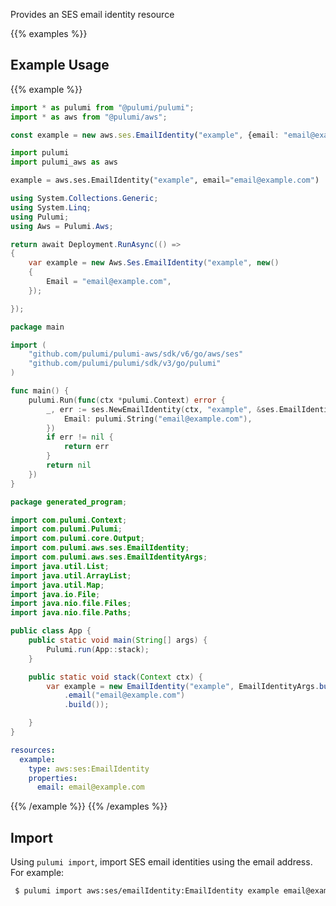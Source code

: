 Provides an SES email identity resource

{{% examples %}}
## Example Usage
{{% example %}}

```typescript
import * as pulumi from "@pulumi/pulumi";
import * as aws from "@pulumi/aws";

const example = new aws.ses.EmailIdentity("example", {email: "email@example.com"});
```
```python
import pulumi
import pulumi_aws as aws

example = aws.ses.EmailIdentity("example", email="email@example.com")
```
```csharp
using System.Collections.Generic;
using System.Linq;
using Pulumi;
using Aws = Pulumi.Aws;

return await Deployment.RunAsync(() => 
{
    var example = new Aws.Ses.EmailIdentity("example", new()
    {
        Email = "email@example.com",
    });

});
```
```go
package main

import (
	"github.com/pulumi/pulumi-aws/sdk/v6/go/aws/ses"
	"github.com/pulumi/pulumi/sdk/v3/go/pulumi"
)

func main() {
	pulumi.Run(func(ctx *pulumi.Context) error {
		_, err := ses.NewEmailIdentity(ctx, "example", &ses.EmailIdentityArgs{
			Email: pulumi.String("email@example.com"),
		})
		if err != nil {
			return err
		}
		return nil
	})
}
```
```java
package generated_program;

import com.pulumi.Context;
import com.pulumi.Pulumi;
import com.pulumi.core.Output;
import com.pulumi.aws.ses.EmailIdentity;
import com.pulumi.aws.ses.EmailIdentityArgs;
import java.util.List;
import java.util.ArrayList;
import java.util.Map;
import java.io.File;
import java.nio.file.Files;
import java.nio.file.Paths;

public class App {
    public static void main(String[] args) {
        Pulumi.run(App::stack);
    }

    public static void stack(Context ctx) {
        var example = new EmailIdentity("example", EmailIdentityArgs.builder()        
            .email("email@example.com")
            .build());

    }
}
```
```yaml
resources:
  example:
    type: aws:ses:EmailIdentity
    properties:
      email: email@example.com
```
{{% /example %}}
{{% /examples %}}

## Import

Using `pulumi import`, import SES email identities using the email address. For example:

```sh
 $ pulumi import aws:ses/emailIdentity:EmailIdentity example email@example.com
```
 
